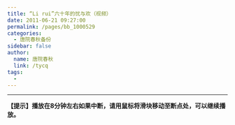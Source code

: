 ```yaml
---
title: “Li rui”六十年的忧与欢（视频）
date: 2011-06-21 09:27:00
permalink: /pages/bb_1000529
categories: 
  - 唐院春秋备份
sidebar: false
author: 
  name: 唐院春秋
  link: /tycq
tags: 
  - 
---
```


* * *

  
**【提示】播放在8分钟左右如果中断，请用鼠标将滑块移动至断点处，可以继续播放。**